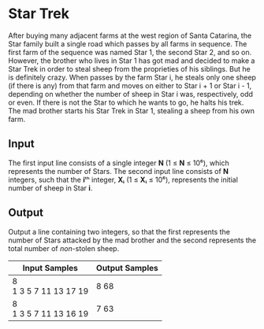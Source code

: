 # Star Trek
After buying many adjacent farms at the west region of Santa Catarina, the Star family built a single road which passes by all farms in sequence. The first farm of the sequence was named Star 1, the second Star 2, and so on. However, the brother who lives in Star 1 has got mad and decided to make a Star Trek in order to steal sheep from the proprieties of his siblings. But he is definitely crazy. When passes by the farm Star i, he steals only one sheep (if there is any) from that farm and moves on either to Star i + 1 or Star i - 1, depending on whether the number of sheep in Star i was, respectively, odd or even. If there is not the Star to which he wants to go, he halts his trek. The mad brother starts his Star Trek in Star 1, stealing a sheep from his own farm.

## Input
The first input line consists of a single integer **N** (1 ≤ **N** ≤ 10⁶), which represents the number of Stars. The second input line consists of **N** integers, such that the **i**ᵗʰ integer, **Xᵢ** (1 ≤ **Xᵢ** ≤ 10⁶), represents the initial number of sheep in Star **i**.

## Output
Output a line containing two integers, so that the first represents the number of Stars attacked by the mad brother and the second represents the total number of *non*-stolen sheep.

|       Input Samples       | Output Samples |
|---------------------------|----------------|
| 8<br> 1 3 5 7 11 13 17 19 | 8 68           |
| 8<br> 1 3 5 7 11 13 16 19 | 7 63           |
